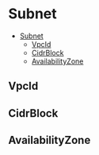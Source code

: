 # Subnet

- [Subnet](#subnet)
  - [VpcId](#vpcid)
  - [CidrBlock](#cidrblock)
  - [AvailabilityZone](#availabilityzone)

## VpcId

## CidrBlock

## AvailabilityZone
